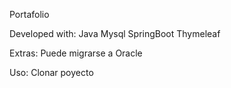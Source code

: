 Portafolio

Developed with:
Java
Mysql
SpringBoot
Thymeleaf

Extras:
Puede migrarse a Oracle

Uso:
Clonar poyecto
